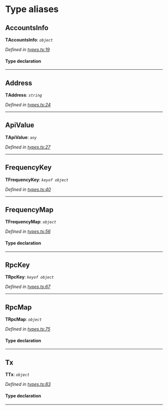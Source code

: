 

# Type aliases

<a id="accountsinfo"></a>

##  AccountsInfo

**ΤAccountsInfo**: *`object`*

*Defined in [types.ts:19](https://github.com/paritytech/js-libs/blob/b4404e2/packages/light.js/src/types.ts#L19)*

#### Type declaration

___
<a id="address"></a>

##  Address

**ΤAddress**: *`string`*

*Defined in [types.ts:24](https://github.com/paritytech/js-libs/blob/b4404e2/packages/light.js/src/types.ts#L24)*

___
<a id="apivalue"></a>

##  ApiValue

**ΤApiValue**: *`any`*

*Defined in [types.ts:27](https://github.com/paritytech/js-libs/blob/b4404e2/packages/light.js/src/types.ts#L27)*

___
<a id="frequencykey"></a>

##  FrequencyKey

**ΤFrequencyKey**: *`keyof object`*

*Defined in [types.ts:40](https://github.com/paritytech/js-libs/blob/b4404e2/packages/light.js/src/types.ts#L40)*

___
<a id="frequencymap"></a>

##  FrequencyMap

**ΤFrequencyMap**: *`object`*

*Defined in [types.ts:56](https://github.com/paritytech/js-libs/blob/b4404e2/packages/light.js/src/types.ts#L56)*

#### Type declaration

___
<a id="rpckey"></a>

##  RpcKey

**ΤRpcKey**: *`keyof object`*

*Defined in [types.ts:67](https://github.com/paritytech/js-libs/blob/b4404e2/packages/light.js/src/types.ts#L67)*

___
<a id="rpcmap"></a>

##  RpcMap

**ΤRpcMap**: *`object`*

*Defined in [types.ts:75](https://github.com/paritytech/js-libs/blob/b4404e2/packages/light.js/src/types.ts#L75)*

#### Type declaration

___
<a id="tx"></a>

##  Tx

**ΤTx**: *`object`*

*Defined in [types.ts:83](https://github.com/paritytech/js-libs/blob/b4404e2/packages/light.js/src/types.ts#L83)*

#### Type declaration

___

